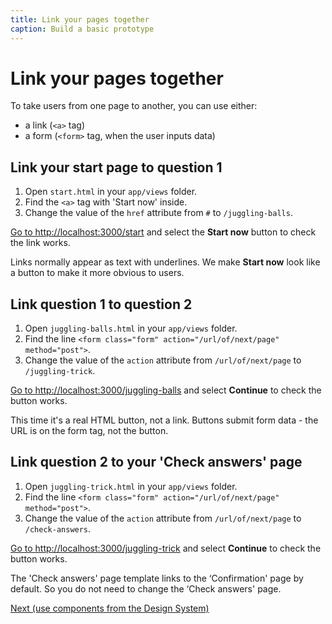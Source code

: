 ```yaml
---
title: Link your pages together
caption: Build a basic prototype
---
```

# Link your pages together

To take users from one page to another, you can use either:

- a link (`<a>` tag)
- a form (`<form>` tag, when the user inputs data)

## Link your start page to question 1

1. Open `start.html` in your `app/views` folder.
2. Find the `<a>` tag with 'Start now' inside.
3. Change the value of the `href` attribute from `#` to `/juggling-balls`.

[Go to http://localhost:3000/start](http://localhost:3000/start) and select the **Start now** button to check the link works.

Links normally appear as text with underlines. We make **Start now** look like a button to make it more obvious to users.

## Link question 1 to question 2

1. Open `juggling-balls.html` in your `app/views` folder.
2. Find the line `<form class="form" action="/url/of/next/page" method="post">`.
3. Change the value of the `action` attribute from `/url/of/next/page` to `/juggling-trick`.

[Go to http://localhost:3000/juggling-balls](http://localhost:3000/juggling-balls) and select **Continue** to check the button works.

This time it's a real HTML button, not a link. Buttons submit form data - the URL is on the form tag, not the button.

## Link question 2 to your 'Check answers' page

1. Open `juggling-trick.html` in your `app/views` folder.
2. Find the line `<form class="form" action="/url/of/next/page" method="post">`.
3. Change the value of the `action` attribute from `/url/of/next/page` to `/check-answers`.

[Go to http://localhost:3000/juggling-trick](http://localhost:3000/juggling-trick) and select **Continue** to check the button works.

The 'Check answers' page template links to the ‘Confirmation' page by default. So you do not need to change the ‘Check answers' page.

[Next (use components from the Design System)](use-components)
